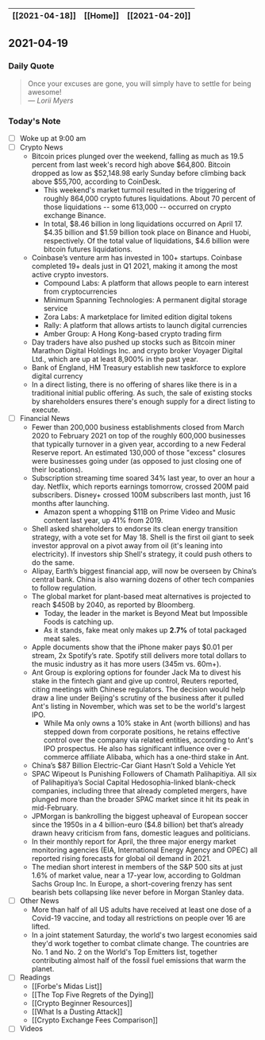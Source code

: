 | [[2021-04-18]] | [[Home]] | [[2021-04-20]] |
| :------------: | :------: | :------------: |

## 2021-04-19 

### Daily Quote
> Once your excuses are gone, you will simply have to settle for being awesome!  
> &mdash; <cite>Lorii Myers</cite>

### Today's Note
- [ ] Woke up at 9:00 am
- [ ] Crypto News
	- Bitcoin prices plunged over the weekend, falling as much as 19.5 percent from last week's record high above $64,800. Bitcoin dropped as low as $52,148.98 early Sunday before climbing back above $55,700, according to CoinDesk.
		- This weekend's market turmoil resulted in the triggering of roughly 864,000 crypto futures liquidations. About 70 percent of those liquidations -- some 613,000 -- occurred on crypto exchange Binance.
		- In total, $8.46 billion in long liquidations occurred on April 17. $4.35 billion and $1.59 billion took place on Binance and Huobi, respectively. Of the total value of liquidations, $4.6 billion were bitcoin futures liquidations.
	- Coinbase’s venture arm has invested in 100+ startups. Coinbase completed 19+ deals just in Q1 2021, making it among the most active crypto investors.
		* Compound Labs: A platform that allows people to earn interest from cryptocurrencies
		* Minimum Spanning Technologies: A permanent digital storage service
		* Zora Labs: A marketplace for limited edition digital tokens
		* Rally: A platform that allows artists to launch digital currencies
		* Amber Group: A Hong Kong-based crypto trading firm
	- Day traders have also pushed up stocks such as Bitcoin miner Marathon Digital Holdings Inc. and crypto broker Voyager Digital Ltd., which are up at least 8,900% in the past year.
	- Bank of England, HM Treasury establish new taskforce to explore digital currency
	- In a direct listing, there is no offering of shares like there is in a traditional initial public offering. As such, the sale of existing stocks by shareholders ensures there's enough supply for a direct listing to execute.
- [ ] Financial News
	- Fewer than 200,000 business establishments closed from March 2020 to February 2021 on top of the roughly 600,000 businesses that typically turnover in a given year, according to a new Federal Reserve report. An estimated 130,000 of those "excess" closures were businesses going under (as opposed to just closing one of their locations).
	- Subscription streaming time soared 34% last year, to over an hour a day. Netflix, which reports earnings tomorrow, crossed 200M paid subscribers. Disney+ crossed 100M subscribers last month, just 16 months after launching.
		- Amazon spent a whopping $11B on Prime Video and Music content last year, up 41% from 2019.
	- Shell asked shareholders to endorse its clean energy transition strategy, with a vote set for May 18. Shell is the first oil giant to seek investor approval on a pivot away from oil (it's leaning into electricity). If investors ship Shell's strategy, it could push others to do the same.
	- Alipay, Earth’s biggest financial app, will now be overseen by China’s central bank. China is also warning dozens of other tech companies to follow regulation.
	- The global market for plant-based meat alternatives is projected to reach $450B by 2040, as reported by Bloomberg.
		- Today, the leader in the market is Beyond Meat but Impossible Foods is catching up.
		- As it stands, fake meat only makes up **2.7%** of total packaged meat sales.
	- Apple documents show that the iPhone maker pays $0.01 per stream, 2x Spotify’s rate. Spotify still delivers more total dollars to the music industry as it has more users (345m vs. 60m+).
	- Ant Group is exploring options for founder Jack Ma to divest his stake in the fintech giant and give up control, Reuters reported, citing meetings with Chinese regulators. The decision would help draw a line under Beijing's scrutiny of the business after it pulled Ant's listing in November, which was set to be the world's largest IPO.
		- While Ma only owns a 10% stake in Ant (worth billions) and has stepped down from corporate positions, he retains effective control over the company via related entities, according to Ant's IPO prospectus. He also has significant influence over e-commerce affiliate Alibaba, which has a one-third stake in Ant.
	- China’s $87 Billion Electric-Car Giant Hasn’t Sold a Vehicle Yet
	- SPAC Wipeout Is Punishing Followers of Chamath Palihapitiya. All six of Palihapitiya’s Social Capital Hedosophia-linked blank-check companies, including three that already completed mergers, have plunged more than the broader SPAC market since it hit its peak in mid-February.
	- JPMorgan is bankrolling the biggest upheaval of European soccer since the 1950s in a 4 billion-euro ($4.8 billion) bet that’s already drawn heavy criticism from fans, domestic leagues and politicians. 
	- In their monthly report for April, the three major energy market monitoring agencies (EIA, International Energy Agency and OPEC) all reported rising forecasts for global oil demand in 2021.
	- The median short interest in members of the S&P 500 sits at just 1.6% of market value, near a 17-year low, according to Goldman Sachs Group Inc. In Europe, a short-covering frenzy has sent bearish bets collapsing like never before in Morgan Stanley data.
- [ ] Other News
	- More than half of all US adults have received at least one dose of a Covid-19 vaccine, and today all restrictions on people over 16 are lifted.
	- In a joint statement Saturday, the world's two largest economies said they'd work together to combat climate change. The countries are No. 1 and No. 2 on the World's Top Emitters list, together contributing almost half of the fossil fuel emissions that warm the planet.
- [ ] Readings
	- [[Forbe's Midas List]]
	- [[The Top Five Regrets of the Dying]]
	- [[Crypto Beginner Resources]]
	- [[What Is a Dusting Attack]]
	- [[Crypto Exchange Fees Comparison]]
- [ ] Videos